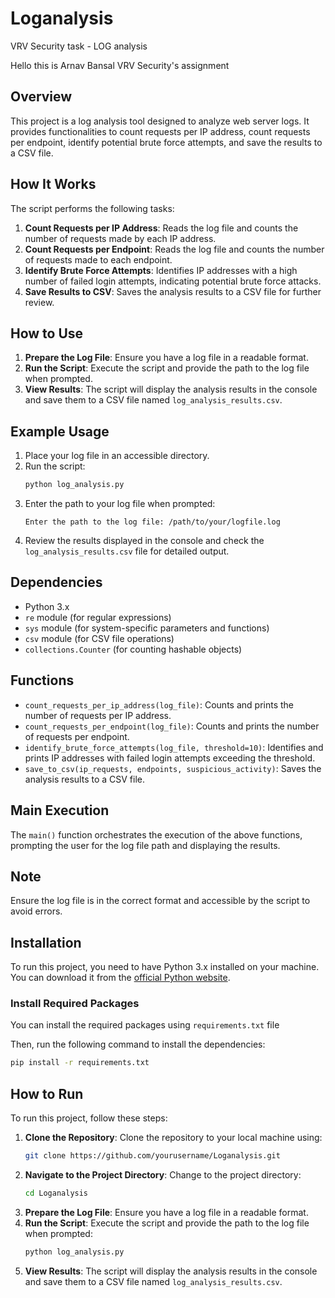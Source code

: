 # Loganalysis
VRV Security task - LOG analysis

Hello this is Arnav Bansal
VRV Security's assignment

## Overview

This project is a log analysis tool designed to analyze web server logs. It provides functionalities to count requests per IP address, count requests per endpoint, identify potential brute force attempts, and save the results to a CSV file.

## How It Works

The script performs the following tasks:

1. **Count Requests per IP Address**: Reads the log file and counts the number of requests made by each IP address.
2. **Count Requests per Endpoint**: Reads the log file and counts the number of requests made to each endpoint.
3. **Identify Brute Force Attempts**: Identifies IP addresses with a high number of failed login attempts, indicating potential brute force attacks.
4. **Save Results to CSV**: Saves the analysis results to a CSV file for further review.

## How to Use

1. **Prepare the Log File**: Ensure you have a log file in a readable format.
2. **Run the Script**: Execute the script and provide the path to the log file when prompted.
3. **View Results**: The script will display the analysis results in the console and save them to a CSV file named `log_analysis_results.csv`.

## Example Usage

1. Place your log file in an accessible directory.
2. Run the script:
    ```sh
    python log_analysis.py
    ```
3. Enter the path to your log file when prompted:
    ```
    Enter the path to the log file: /path/to/your/logfile.log
    ```
4. Review the results displayed in the console and check the `log_analysis_results.csv` file for detailed output.

## Dependencies

- Python 3.x
- `re` module (for regular expressions)
- `sys` module (for system-specific parameters and functions)
- `csv` module (for CSV file operations)
- `collections.Counter` (for counting hashable objects)

## Functions

- `count_requests_per_ip_address(log_file)`: Counts and prints the number of requests per IP address.
- `count_requests_per_endpoint(log_file)`: Counts and prints the number of requests per endpoint.
- `identify_brute_force_attempts(log_file, threshold=10)`: Identifies and prints IP addresses with failed login attempts exceeding the threshold.
- `save_to_csv(ip_requests, endpoints, suspicious_activity)`: Saves the analysis results to a CSV file.

## Main Execution

The `main()` function orchestrates the execution of the above functions, prompting the user for the log file path and displaying the results.

## Note

Ensure the log file is in the correct format and accessible by the script to avoid errors.

## Installation

To run this project, you need to have Python 3.x installed on your machine. You can download it from the [official Python website](https://www.python.org/downloads/).

### Install Required Packages

You can install the required packages using `requirements.txt` file

Then, run the following command to install the dependencies:

```sh
pip install -r requirements.txt
```

## How to Run

To run this project, follow these steps:

1. **Clone the Repository**: Clone the repository to your local machine using:
    ```sh
    git clone https://github.com/yourusername/Loganalysis.git
    ```
2. **Navigate to the Project Directory**: Change to the project directory:
    ```sh
    cd Loganalysis
    ```
3. **Prepare the Log File**: Ensure you have a log file in a readable format.
4. **Run the Script**: Execute the script and provide the path to the log file when prompted:
    ```sh
    python log_analysis.py
    ```
5. **View Results**: The script will display the analysis results in the console and save them to a CSV file named `log_analysis_results.csv`.

